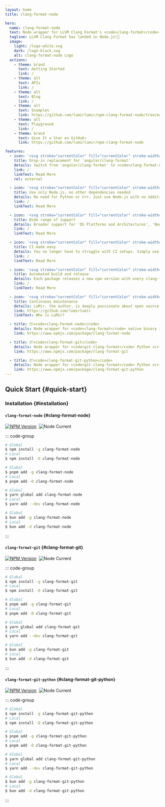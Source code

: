 ```yaml
---
layout: home
title: clang-format-node

hero:
  name: clang-format-node
  text: Node wrapper for LLVM Clang Format's <code>clang-format</code> and <code>git-clang-format</code> native binaries.
  tagline: LLVM Clang Format has landed in Node.js!🐉
  image:
    light: /logo-white.svg
    dark: /logo-black.svg
    alt: clang-format-node Logo
  actions:
    - theme: brand
      text: Getting Started
      link: /
    - theme: alt
      text: APIs
      link: /
    - theme: alt
      text: Blog
      link: /
    - theme: alt
      text: Examples
      link: https://github.com/lumirlumir/npm-clang-format-node/tree/main/examples
    - theme: alt
      text: Playground
      link: /
    - theme: brand
      text: Give It a Star on GitHub⭐
      link: https://github.com/lumirlumir/npm-clang-format-node

features:
  - icon: '<svg stroke="currentColor" fill="currentColor" stroke-width="0" viewBox="0 0 448 512" height="32px" width="32px" xmlns="http://www.w3.org/2000/svg"><path d="M185.7 268.1h76.2l-38.1-91.6-38.1 91.6zM223.8 32L16 106.4l31.8 275.7 176 97.9 176-97.9 31.8-275.7zM354 373.8h-48.6l-26.2-65.4H168.6l-26.2 65.4H93.7L223.8 81.5z"></path></svg>'
    title: Drop-in replacement for 'angular/clang-format'
    details: Switch from 'angular/clang-format' to <code>clang-format-node</code> in no time.
    link: /
    linkText: Read More
    rel: external

  - icon: '<svg stroke="currentColor" fill="currentColor" stroke-width="0" viewBox="0 0 448 512" height="32px" width="32px" xmlns="http://www.w3.org/2000/svg"><path d="M224 508c-6.7 0-13.5-1.8-19.4-5.2l-61.7-36.5c-9.2-5.2-4.7-7-1.7-8 12.3-4.3 14.8-5.2 27.9-12.7 1.4-.8 3.2-.5 4.6.4l47.4 28.1c1.7 1 4.1 1 5.7 0l184.7-106.6c1.7-1 2.8-3 2.8-5V149.3c0-2.1-1.1-4-2.9-5.1L226.8 37.7c-1.7-1-4-1-5.7 0L36.6 144.3c-1.8 1-2.9 3-2.9 5.1v213.1c0 2 1.1 4 2.9 4.9l50.6 29.2c27.5 13.7 44.3-2.4 44.3-18.7V167.5c0-3 2.4-5.3 5.4-5.3h23.4c2.9 0 5.4 2.3 5.4 5.3V378c0 36.6-20 57.6-54.7 57.6-10.7 0-19.1 0-42.5-11.6l-48.4-27.9C8.1 389.2.7 376.3.7 362.4V149.3c0-13.8 7.4-26.8 19.4-33.7L204.6 9c11.7-6.6 27.2-6.6 38.8 0l184.7 106.7c12 6.9 19.4 19.8 19.4 33.7v213.1c0 13.8-7.4 26.7-19.4 33.7L243.4 502.8c-5.9 3.4-12.6 5.2-19.4 5.2zm149.1-210.1c0-39.9-27-50.5-83.7-58-57.4-7.6-63.2-11.5-63.2-24.9 0-11.1 4.9-25.9 47.4-25.9 37.9 0 51.9 8.2 57.7 33.8.5 2.4 2.7 4.2 5.2 4.2h24c1.5 0 2.9-.6 3.9-1.7s1.5-2.6 1.4-4.1c-3.7-44.1-33-64.6-92.2-64.6-52.7 0-84.1 22.2-84.1 59.5 0 40.4 31.3 51.6 81.8 56.6 60.5 5.9 65.2 14.8 65.2 26.7 0 20.6-16.6 29.4-55.5 29.4-48.9 0-59.6-12.3-63.2-36.6-.4-2.6-2.6-4.5-5.3-4.5h-23.9c-3 0-5.3 2.4-5.3 5.3 0 31.1 16.9 68.2 97.8 68.2 58.4-.1 92-23.2 92-63.4z"></path></svg>'
    title: Use only Node.js, no other dependencies needed
    details: No need for Python or C++. Just use Node.js with no additional dependencies required.
    link: /
    linkText: Read More

  - icon: '<svg stroke="currentColor" fill="currentColor" stroke-width="0" viewBox="0 0 24 24" height="32px" width="32px" xmlns="http://www.w3.org/2000/svg"><path d="M12 2C6.486 2 2 6.486 2 12v4.143C2 17.167 2.897 18 4 18h1a1 1 0 0 0 1-1v-5.143a1 1 0 0 0-1-1h-.908C4.648 6.987 7.978 4 12 4s7.352 2.987 7.908 6.857H19a1 1 0 0 0-1 1V18c0 1.103-.897 2-2 2h-2v-1h-4v3h6c2.206 0 4-1.794 4-4 1.103 0 2-.833 2-1.857V12c0-5.514-4.486-10-10-10z"></path></svg>'
    title: Wide range of support
    details: Broader support for 'OS Platforms and Architectures', 'Node.js Versions', 'GitHub Actions Runner Images' and 'Docker Build Images'.
    link: /
    linkText: Read More

  - icon: '<svg stroke="currentColor" fill="currentColor" stroke-width="0" role="img" viewBox="0 0 24 24" height="32px" width="32px" xmlns="http://www.w3.org/2000/svg"><path d="M10.984 13.836a.5.5 0 0 1-.353-.146l-.745-.743a.5.5 0 1 1 .706-.708l.392.391 1.181-1.18a.5.5 0 0 1 .708.707l-1.535 1.533a.504.504 0 0 1-.354.146zm9.353-.147l1.534-1.532a.5.5 0 0 0-.707-.707l-1.181 1.18-.392-.391a.5.5 0 1 0-.706.708l.746.743a.497.497 0 0 0 .706-.001zM4.527 7.452l2.557-1.585A1 1 0 0 0 7.09 4.17L4.533 2.56A1 1 0 0 0 3 3.406v3.196a1.001 1.001 0 0 0 1.527.85zm2.03-2.436L4 6.602V3.406l2.557 1.61zM24 12.5c0 1.93-1.57 3.5-3.5 3.5a3.503 3.503 0 0 1-3.46-3h-2.08a3.503 3.503 0 0 1-3.46 3 3.502 3.502 0 0 1-3.46-3h-.558c-.972 0-1.85-.399-2.482-1.042V17c0 1.654 1.346 3 3 3h.04c.244-1.693 1.7-3 3.46-3 1.93 0 3.5 1.57 3.5 3.5S13.43 24 11.5 24a3.502 3.502 0 0 1-3.46-3H8c-2.206 0-4-1.794-4-4V9.899A5.008 5.008 0 0 1 0 5c0-2.757 2.243-5 5-5s5 2.243 5 5a5.005 5.005 0 0 1-4.952 4.998A2.482 2.482 0 0 0 7.482 12h.558c.244-1.693 1.7-3 3.46-3a3.502 3.502 0 0 1 3.46 3h2.08a3.503 3.503 0 0 1 3.46-3c1.93 0 3.5 1.57 3.5 3.5zm-15 8c0 1.378 1.122 2.5 2.5 2.5s2.5-1.122 2.5-2.5-1.122-2.5-2.5-2.5S9 19.122 9 20.5zM5 9c2.206 0 4-1.794 4-4S7.206 1 5 1 1 2.794 1 5s1.794 4 4 4zm9 3.5c0-1.378-1.122-2.5-2.5-2.5S9 11.122 9 12.5s1.122 2.5 2.5 2.5 2.5-1.122 2.5-2.5zm9 0c0-1.378-1.122-2.5-2.5-2.5S18 11.122 18 12.5s1.122 2.5 2.5 2.5 2.5-1.122 2.5-2.5zm-13 8a.5.5 0 1 0 1 0 .5.5 0 0 0-1 0zm2 0a.5.5 0 1 0 1 0 .5.5 0 0 0-1 0zm12 0c0 1.93-1.57 3.5-3.5 3.5a3.503 3.503 0 0 1-3.46-3.002c-.007.001-.013.005-.021.005l-.506.017h-.017a.5.5 0 0 1-.016-.999l.506-.017c.018-.002.035.006.052.007A3.503 3.503 0 0 1 20.5 17c1.93 0 3.5 1.57 3.5 3.5zm-1 0c0-1.378-1.122-2.5-2.5-2.5S18 19.122 18 20.5s1.122 2.5 2.5 2.5 2.5-1.122 2.5-2.5z"></path></svg>'
    title: CI made easy
    details: You no longer have to struggle with CI setups. Simply use <code>clang-format</code> like any other Node.js packages.
    link: /
    linkText: Read More

  - icon: '<svg stroke="currentColor" fill="currentColor" stroke-width="0" viewBox="0 0 24 24" height="32px" width="32px" xmlns="http://www.w3.org/2000/svg"><path d="M20.001 3C20.5533 3 21.001 3.44772 21.001 4V20C21.001 20.5523 20.5533 21 20.001 21H4.00098C3.44869 21 3.00098 20.5523 3.00098 20V4C3.00098 3.44772 3.44869 3 4.00098 3H20.001ZM17.001 7H7.00098V17H12.001V9.5H14.501V17H17.001V7Z"></path></svg>'
    title: Automated build and release
    details: Each package releases a new npm version with every clang-format update. GitHub Actions automatically checks for updates, builds the packages, and creates a pull request.
    link: /
    linkText: Read More

  - icon: '<svg stroke="currentColor" fill="currentColor" stroke-width="0" viewBox="0 0 24 24" height="32px" width="32px" xmlns="http://www.w3.org/2000/svg"><path fill="none" stroke-width="2" d="M19,9.9999 L19,1.9999 L7,1.9999 L7,13.9999 L14,13.9999 L14,6.9999 L2,6.9999 L2,18.9999 L10,18.9999 M14,23 L20,17 M21,14 C19.8954305,14 19,14.8954305 19,16 C19,17.1045695 19.8954305,18 21,18 C22.1045695,18 23,17.1045695 23,16"></path></svg>'
    title: Continuous maintenance
    details: LuMir, the author, is deeply passionate about open source. Maintenance never stops.
    link: https://github.com/lumirlumir
    linkText: Who is LuMir?

  - title: 📦<code>clang-format-node</code>
    details: Node wrapper for <code>clang-format</code> native binary inspired by angular/clang-format. (The CORE package.)
    link: https://www.npmjs.com/package/clang-format-node

  - title: 📦<code>clang-format-git</code>
    details: Node wrapper for <code>git-clang-format</code> Python script as a standalone native binary to <u>allow execution without a Python dependency</u>.
    link: https://www.npmjs.com/package/clang-format-git

  - title: 📦<code>clang-format-git-python</code>
    details: Node wrapper for <code>git-clang-format</code> Python script. <u>This package requires Python3 as a dependency</u>.
    link: https://www.npmjs.com/package/clang-format-git-python
---
```


## Quick Start {#quick-start}

### Installation {#installation}

#### `clang-format-node` {#clang-format-node}

[![NPM Version](https://img.shields.io/npm/v/clang-format-node)](https://www.npmjs.com/package/clang-format-node)&nbsp;
![Node Current](https://img.shields.io/node/v/clang-format-node)

::: code-group

```sh [npm]
# Global
$ npm install -g clang-format-node
# Local
$ npm install -D clang-format-node
```

```sh [pnpm]
# Global
$ pnpm add -g clang-format-node
# Local
$ pnpm add -D clang-format-node
```

```sh [yarn]
# Global
$ yarn global add clang-format-node
# Local
$ yarn add --dev clang-format-node
```

```sh [bun]
# Global
$ bun add -g clang-format-node
# Local
$ bun add -d clang-format-node
```

:::

#### `clang-format-git` {#clang-format-git}

[![NPM Version](https://img.shields.io/npm/v/clang-format-git)](https://www.npmjs.com/package/clang-format-git)&nbsp;
![Node Current](https://img.shields.io/node/v/clang-format-git)

::: code-group

```sh [npm]
# Global
$ npm install -g clang-format-git
# Local
$ npm install -D clang-format-git
```

```sh [pnpm]
# Global
$ pnpm add -g clang-format-git
# Local
$ pnpm add -D clang-format-git
```

```sh [yarn]
# Global
$ yarn global add clang-format-git
# Local
$ yarn add --dev clang-format-git
```

```sh [bun]
# Global
$ bun add -g clang-format-git
# Local
$ bun add -d clang-format-git
```

:::

#### `clang-format-git-python` {#clang-format-git-python}

[![NPM Version](https://img.shields.io/npm/v/clang-format-git-python)](https://www.npmjs.com/package/clang-format-git-python)&nbsp;
![Node Current](https://img.shields.io/node/v/clang-format-git-python)

::: code-group

```sh [npm]
# Global
$ npm install -g clang-format-git-python
# Local
$ npm install -D clang-format-git-python
```

```sh [pnpm]
# Global
$ pnpm add -g clang-format-git-python
# Local
$ pnpm add -D clang-format-git-python
```

```sh [yarn]
# Global
$ yarn global add clang-format-git-python
# Local
$ yarn add --dev clang-format-git-python
```

```sh [bun]
# Global
$ bun add -g clang-format-git-python
# Local
$ bun add -d clang-format-git-python
```

:::

